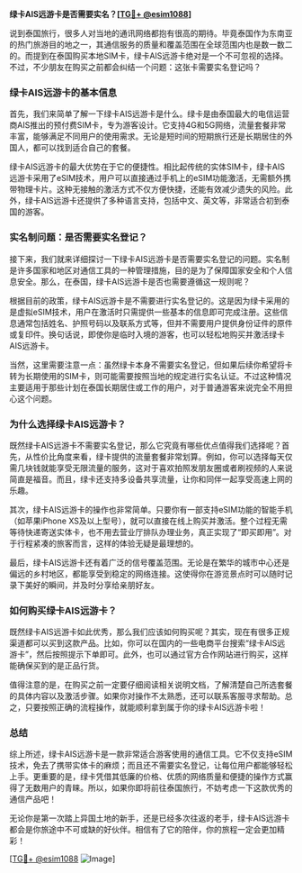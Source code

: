 **绿卡AIS远游卡是否需要实名？[[TG💪+ @esim1088](https://t.me/s/esim1088)]**

说到泰国旅行，很多人对当地的通讯网络都抱有很高的期待。毕竟泰国作为东南亚的热门旅游目的地之一，其通信服务的质量和覆盖范围在全球范围内也是数一数二的。而提到在泰国购买本地SIM卡，绿卡AIS远游卡绝对是一个不可忽视的选择。不过，不少朋友在购买之前都会纠结一个问题：这张卡需要实名登记吗？

### 绿卡AIS远游卡的基本信息

首先，我们来简单了解一下绿卡AIS远游卡是什么。绿卡是由泰国最大的电信运营商AIS推出的预付费SIM卡，专为游客设计。它支持4G和5G网络，流量套餐非常丰富，能够满足不同用户的使用需求。无论是短时间的短期旅行还是长期居住的外国人，都可以找到适合自己的套餐。

绿卡AIS远游卡的最大优势在于它的便捷性。相比起传统的实体SIM卡，绿卡AIS远游卡采用了eSIM技术，用户可以直接通过手机上的eSIM功能激活，无需额外携带物理卡片。这种无接触的激活方式不仅方便快捷，还能有效减少遗失的风险。此外，绿卡AIS远游卡还提供了多种语言支持，包括中文、英文等，非常适合初到泰国的游客。

### 实名制问题：是否需要实名登记？

接下来，我们就来详细探讨一下绿卡AIS远游卡是否需要实名登记的问题。实名制是许多国家和地区对通信工具的一种管理措施，目的是为了保障国家安全和个人信息安全。那么，在泰国，绿卡AIS远游卡是否也需要遵循这一规则呢？

根据目前的政策，绿卡AIS远游卡是不需要进行实名登记的。这是因为绿卡采用的是虚拟eSIM技术，用户在激活时只需提供一些基本的信息即可完成注册。这些信息通常包括姓名、护照号码以及联系方式等，但并不需要用户提供身份证件的原件或复印件。换句话说，即使你是临时入境的游客，也可以轻松地购买并激活绿卡AIS远游卡。

当然，这里需要注意一点：虽然绿卡本身不需要实名登记，但如果后续你希望将卡转为长期使用的SIM卡，则可能需要按照当地的规定进行实名认证。不过这种情况主要适用于那些计划在泰国长期居住或工作的用户，对于普通游客来说完全不用担心这个问题。

### 为什么选择绿卡AIS远游卡？

既然绿卡AIS远游卡不需要实名登记，那么它究竟有哪些优点值得我们选择呢？首先，从性价比角度来看，绿卡提供的流量套餐非常划算。例如，你可以选择每天仅需几块钱就能享受无限流量的服务，这对于喜欢拍照发朋友圈或者刷视频的人来说简直是福音。而且，绿卡还支持多设备共享流量，让你和同伴一起享受高速上网的乐趣。

其次，绿卡AIS远游卡的操作也非常简单。只要你有一部支持eSIM功能的智能手机（如苹果iPhone XS及以上型号），就可以直接在线上购买并激活。整个过程无需等待快递寄送实体卡，也不用去营业厅排队办理业务，真正实现了“即买即用”。对于行程紧凑的旅客而言，这样的体验无疑是最理想的。

最后，绿卡AIS远游卡还有着广泛的信号覆盖范围。无论是在繁华的城市中心还是偏远的乡村地区，都能享受到稳定的网络连接。这使得你在游览景点时可以随时记录下美好的瞬间，并及时分享给亲朋好友。

### 如何购买绿卡AIS远游卡？

既然绿卡AIS远游卡如此优秀，那么我们应该如何购买呢？其实，现在有很多正规渠道都可以买到这款产品。比如，你可以在国内的一些电商平台搜索“绿卡AIS远游卡”，然后按照提示下单即可。此外，也可以通过官方合作网站进行购买，这样能确保买到的是正品行货。

值得注意的是，在购买之前一定要仔细阅读相关说明文档，了解清楚自己所选套餐的具体内容以及激活步骤。如果你对操作不太熟悉，还可以联系客服寻求帮助。总之，只要按照正确的流程操作，就能顺利拿到属于你的绿卡AIS远游卡啦！

### 总结

综上所述，绿卡AIS远游卡是一款非常适合游客使用的通信工具。它不仅支持eSIM技术，免去了携带实体卡的麻烦；而且还不需要实名登记，让每位用户都能够轻松上手。更重要的是，绿卡凭借其低廉的价格、优质的网络质量和便捷的操作方式赢得了无数用户的青睐。所以，如果你即将前往泰国旅行，不妨考虑一下这款优秀的通信产品吧！

无论你是第一次踏上异国土地的新手，还是已经多次往返的老手，绿卡AIS远游卡都会是你旅途中不可或缺的好伙伴。相信有了它的陪伴，你的旅程一定会更加精彩！

[[TG💪+ @esim1088](https://t.me/s/esim1088) ![Image](https://i.postimg.cc/4NQfJmqS/Snipaste-2025-05-13-00-14-12.png)]